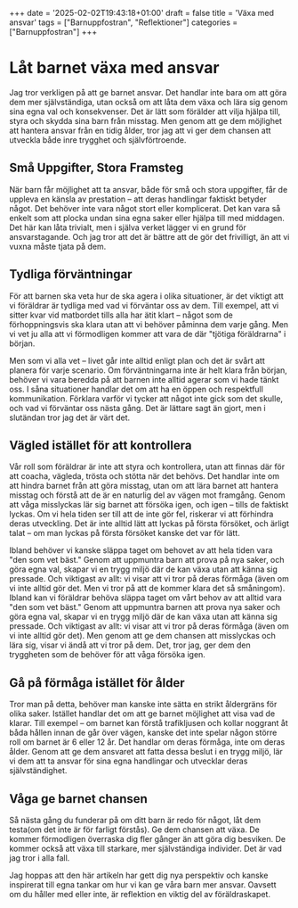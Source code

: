 +++
date = '2025-02-02T19:43:18+01:00'
draft = false
title = 'Växa med ansvar'
tags = ["Barnuppfostran", "Reflektioner"]
categories = ["Barnuppfostran"]
+++

# Låt barnet växa med ansvar
Jag tror verkligen på att ge barnet ansvar. Det handlar inte bara om att göra dem mer självständiga, utan också om att låta dem växa och lära sig genom sina egna val och konsekvenser. Det är lätt som förälder att vilja hjälpa till, styra och skydda sina barn från misstag. Men genom att ge dem möjlighet att hantera ansvar från en tidig ålder, tror jag att vi ger dem chansen att utveckla både inre trygghet och självförtroende.
<!-- skriva en annan post om comfort zone eller täcka det här? -->

## Små Uppgifter, Stora Framsteg
När barn får möjlighet att ta ansvar, både för små och stora uppgifter, får de uppleva en känsla av prestation – att deras handlingar faktiskt betyder något. Det behöver inte vara något stort eller komplicerat. Det kan vara så enkelt som att plocka undan sina egna saker eller hjälpa till med middagen. Det här kan låta trivialt, men i själva verket lägger vi en grund för ansvarstagande. Och jag tror att det är bättre att de gör det frivilligt, än att vi vuxna måste tjata på dem.

## Tydliga förväntningar
För att barnen ska veta hur de ska agera i olika situationer, är det viktigt att vi föräldrar är tydliga med vad vi förväntar oss av dem. Till exempel, att vi sitter kvar vid matbordet tills alla har ätit klart – något som de förhoppningsvis ska klara utan att vi behöver påminna dem varje gång. Men vi vet ju alla att vi förmodligen kommer att vara de där "tjötiga föräldrarna" i början.
<!-- Extern och inre motivation -->

Men som vi alla vet – livet går inte alltid enligt plan och det är svårt att planera för varje scenario. Om förväntningarna inte är helt klara från början, behöver vi vara beredda på att barnen inte alltid agerar som vi hade tänkt oss. I såna situationer handlar det om att ha en öppen och respektfull kommunikation. Förklara varför vi tycker att något inte gick som det skulle, och vad vi förväntar oss nästa gång. Det är lättare sagt än gjort, men i slutändan tror jag det är värt det.
<!-- Referera till en post om att klargöra förväntningar för barn och kommunikation-->

## Vägled istället för att kontrollera
Vår roll som föräldrar är inte att styra och kontrollera, utan att finnas där för att coacha, vägleda, trösta och stötta när det behövs. Det handlar inte om att hindra barnet från att göra misstag, utan om att lära barnet att hantera misstag och förstå att de är en naturlig del av vägen mot framgång. Genom att våga misslyckas lär sig barnet att försöka igen, och igen – tills de faktiskt lyckas. Om vi hela tiden ser till att de inte gör fel, riskerar vi att förhindra deras utveckling. Det är inte alltid lätt att lyckas på första försöket, och ärligt talat – om man lyckas på första försöket kanske det var för lätt.

Ibland behöver vi kanske släppa taget om behovet av att hela tiden vara "den som vet bäst." Genom att uppmuntra barn att prova på nya saker, och göra egna val, skapar vi en trygg miljö där de kan växa utan att känna sig pressade. Och viktigast av allt: vi visar att vi tror på deras förmåga (även om vi inte alltid gör det. Men vi tror på att de kommer klara det så småningom).
Ibland kan vi föräldrar behöva släppa taget om vårt behov av att alltid vara "den som vet bäst." Genom att uppmuntra barnen att prova nya saker och göra egna val, skapar vi en trygg miljö där de kan växa utan att känna sig pressade. Och viktigast av allt: vi visar att vi tror på deras förmåga (även om vi inte alltid gör det). Men genom att ge dem chansen att misslyckas och lära sig, visar vi ändå att vi tror på dem. Det, tror jag, ger dem den tryggheten som de behöver för att våga försöka igen.

## Gå på förmåga istället för ålder
Tror man på detta, behöver man kanske inte sätta en strikt åldergräns för olika saker. Istället handlar det om att ge barnet möjlighet att visa vad de klarar. Till exempel – om barnet kan förstå trafikljusen och kollar noggrant åt båda hållen innan de går över vägen, kanske det inte spelar någon större roll om barnet är 6 eller 12 år. Det handlar om deras förmåga, inte om deras ålder. Genom att ge dem ansvaret att fatta dessa beslut i en trygg miljö, lär vi dem att ta ansvar för sina egna handlingar och utvecklar deras självständighet.

## Våga ge barnet chansen
Så nästa gång du funderar på om ditt barn är redo för något, låt dem testa(om det inte är för farligt förstås). Ge dem chansen att växa. De kommer förmodligen överraska dig fler gånger än att göra dig besviken. De kommer också att växa till starkare, mer självständiga individer. Det är vad jag tror i alla fall.

Jag hoppas att den här artikeln har gett dig nya perspektiv och kanske inspirerat till egna tankar om hur vi kan ge våra barn mer ansvar. Oavsett om du håller med eller inte, är reflektion en viktig del av föräldraskapet.
